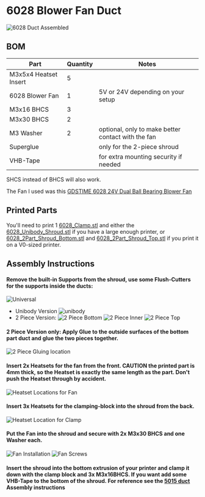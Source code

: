 # 6028 Blower Fan Duct

![6028 Duct Assembled](images/Assembled.png)

## BOM

| Part                  | Quantity | Notes                                              |
| --------------------- | -------- | -------------------------------------------------- |
| M3x5x4 Heatset Insert | 5        |                                                    |
| 6028 Blower Fan       | 1        | 5V or 24V depending on your setup                  |
| M3x16 BHCS            | 3        |                                                    |
| M3x30 BHCS            | 2        |                                                    |
| M3 Washer             | 2        | optional, only to make better contact with the fan |
| Superglue             |          | only for the 2-piece shroud                        |
| VHB-Tape              |          | for extra mounting security if needed              |

SHCS instead of BHCS will also work.

The Fan I used was this [GDSTIME 6028 24V Dual Ball Bearing Blower Fan](https://www.aliexpress.com/item/1005003792895461.html)

## Printed Parts

You'll need to print 1 [6028_Clamp.stl](STL/6028_Clamp.stl) and either the [6028_Unibody_Shroud.stl](STL/6028_Unibody_Shroud.stl) if you have a large enough printer, or [6028_2Part_Shroud_Bottom.stl](STL/6028_2Part_Shroud_Bottom.stl) and [6028_2Part_Shroud_Top.stl](STL/6028_2Part_Shroud_Top.stl) if you print it on a V0-sized printer.

## Assembly Instructions

#### Remove the built-in Supports from the shroud, use some Flush-Cutters for the supports inside the ducts:

![Universal](images/Support_Duct.png)

- Unibody Version
  ![unibody](images/Support_Unibody.png)
- 2 Piece Version:
  ![2 Piece Bottom](images/Support_2Part_Bottom.png)
  ![2 Piece Inner](images/Support_2Part_Bottom_2.png)
  ![2 Piece Top](images/Support_2Part_Top.png)

#### 2 Piece Version only: Apply Glue to the outside surfaces of the bottom part duct and glue the two pieces together.

![2 Piece Gluing location](images/Glue_2Part.png)

#### Insert 2x Heatsets for the fan from the front. **CAUTION** the printed part is 4mm thick, so the Heatset is exactly the same length as the part. Don't push the Heatset through by accident.

![Heatset Locations for Fan](images/6028_Heatsets_Front.png)

#### Insert 3x Heatsets for the clamping-block into the shroud from the back.

![Heatset Location for Clamp](images/6028_Heatsets_Rear.png)

#### Put the Fan into the shroud and secure with 2x M3x30 BHCS and one Washer each.

![Fan Installation](images/6028_Fan_Insert.png)
![Fan Screws](images/6028_Fan_Screws.png)

#### Insert the shroud into the bottom extrusion of your printer and clamp it down with the clamp block and 3x M3x16BHCS. If you want add some VHB-Tape to the bottom of the shroud. For reference see the [5015 duct](/ducts/5015/README.md#slide-the-shroud-into-the-frame-on-whichever-side-you-prefer-align-it-with-the-center-of-the-print-bed) Assembly instructions

